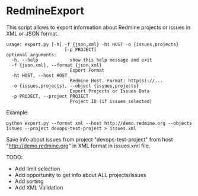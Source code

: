 # RedmineExport
This script allows to export information about Redmine projects or issues in XML or JSON format.

```
usage: export.py [-h] -f {json,xml} -ht HOST -o {issues,projects}
                      [-p PROJECT]
optional arguments:
  -h, --help            show this help message and exit
  -f {json,xml}, --format {json,xml}
                        Export Format
  -ht HOST, --host HOST
                        Redmine Host. Format: http(s)://...
  -o {issues,projects}, --object {issues,projects}
                        Export Projects or Issues Data
  -p PROJECT, --project PROJECT
                        Project ID (if issues selected)
```
Example:
```
python export.py --format xml --host http://demo.redmine.org --objects issues --project devops-test-project > issues.xml
```

Save info about issues from project "devops-test-project" from host "http://demo.redmine.org" in XML format in issues.xml file.


TODO:
* Add limit selection
* Add opportunity to get info about ALL projects/issues
* Add sorting
* Add XML Validation
